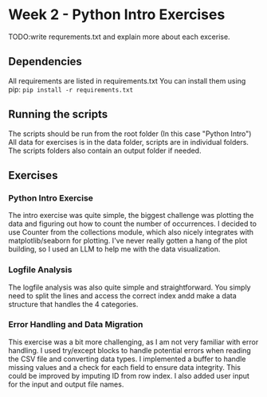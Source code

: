 # Week 2 - Python Intro Exercises
TODO:write requrements.txt and explain more about each excerise.
## Dependencies
All requirements are listed in requirements.txt
You can install them using pip:
```pip install -r requirements.txt```

## Running the scripts

The scripts should be run from the root folder (In this case "Python Intro")
All data for exercises is in the data folder, scripts are in individual folders.
The scripts folders also contain an output folder if needed.
## Exercises
### Python Intro Exercise
The intro exercise was quite simple, the biggest challenge was plotting the data 
and figuring out how to count the number of occurrences. I decided to use Counter from the collections module,
which also nicely integrates with matplotlib/seaborn for plotting.
I've never really gotten a hang of the plot building, so I used an LLM to help me with the data visualization.

### Logfile Analysis
The logfile analysis was also quite simple and straightforward. 
You simply need to split the lines and access the correct index andd make a data structure that handles the 4 categories.

### Error Handling and Data Migration
This exercise was a bit more challenging, as I am not very familiar with error handling.
I used try/except blocks to handle potential errors when reading the CSV file and converting data types.
I implemented a buffer to handle missing values and a check for each field to ensure data integrity.
This could be improved by imputing ID from row index. I also added user input for the input and output file names.